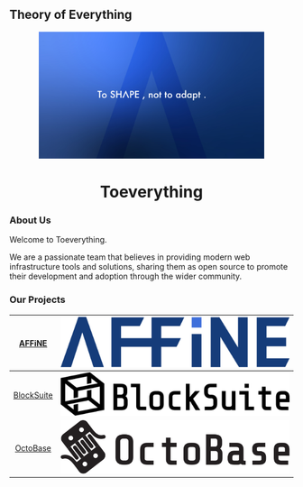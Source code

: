 ## Theory of Everything

<div align="center">
<img src="images/cover.png" width="400" alt="toEverything Logo" />
</div>

<h1 align="center">Toeverything</h1>

### About Us

Welcome to Toeverything.

We are a passionate team that believes in providing modern web infrastructure tools and solutions, sharing them as open source to promote their development and adoption through the wider community.

### Our Projects

| [AFFiNE](https://github.com/toeverything/affine) | <a href="https://github.com/toeverything/affine" target="blank"><picture style="width: 500px"><source media="(prefers-color-scheme: light)" srcset="images/affine-light-mode.svg" /><source media="(prefers-color-scheme: dark)" srcset="images/affine-dark-mode.svg" /><img src="images/affine-light-mode.svg" width="500" alt="AFFiNE Logo" /></picture></a> |
| :-: | :-: |
| [BlockSuite](https://github.com/toeverything/blocksuite) | <a href="https://github.com/toeverything/blocksuite" target="blank"><picture style="width: 500px"><source media="(prefers-color-scheme: light)" srcset="images/blocksuite-light-mode.svg" /><source media="(prefers-color-scheme: dark)" srcset="images/blocksuite-dark-mode.svg" /><img src="images/blocksuite-light-mode.svg" width="500" alt="BlockSuite Logo" /></picture></a> |
| [OctoBase](https://github.com/toeverything/octobase) | <a href="https://github.com/toeverything/octobase" target="blank"><picture style="width: 500px"><source media="(prefers-color-scheme: light)" srcset="images/octobase-light-mode.svg" /><source media="(prefers-color-scheme: dark)" srcset="images/octobase-dark-mode.svg" /><img src="images/octobase-light-mode.svg" width="500" alt="OctoBase Logo" /></picture></a> |
